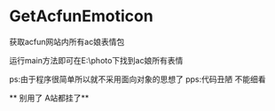 # GetAcfunEmoticon
获取acfun网站内所有ac娘表情包

运行main方法即可在E:\photo下找到ac娘所有表情

ps:由于程序很简单所以就不采用面向对象的思想了
pps:代码丑陋 不能细看

** 别用了 A站都挂了**
